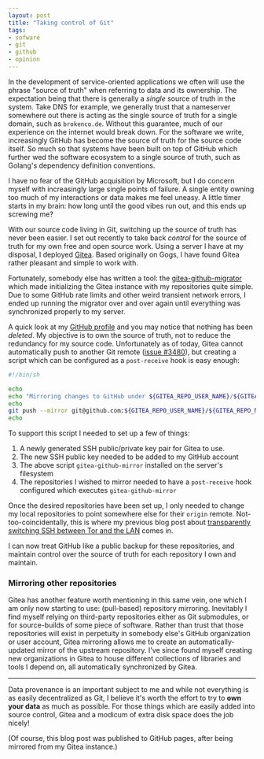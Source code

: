 ```yaml
---
layout: post
title: "Taking control of Git"
tags:
- sofware
- git
- github
- opinion
---
```


In the development of service-oriented applications we often will use the
phrase "source of truth" when referring to data and its ownership. The
expectation being that there is generally a _single_ source of truth in the
system. Take DNS for example, we generally trust that a nameserver somewhere
out there is acting as the single source of truth for a single domain, such as
`brokenco.de`. Without this guarantee, much of our experience on the internet
would break down. For the software we write, increasingly GitHub has become the
source of truth for the source code itself. So much so that systems have been
built on top of GitHub which further wed the software ecosystem to a single
source of truth, such as Golang's dependency definition conventions.

I have no fear of the GitHub acquisition by Microsoft, but I do concern myself
with increasingly large single points of failure. A single entity owning too
much of my interactions or data makes me feel uneasy. A little timer starts in
my brain: how long until the good vibes run out, and this ends up screwing me?

With our source code living in Git, switching up the source of truth has never
been easier.  I set out recently to take back *control* for the source of truth
for my own free and open source work. Using a server I have at my disposal, I
deployed [Gitea](https://gitea.io/). Based originally on Gogs, I have found
Gitea rather pleasant and simple to work with.

Fortunately, somebody else has written a tool: the [gitea-github-migrator](https://git.jonasfranz.software/JonasFranzDEV/gitea-github-migrator)
which made initializing the Gitea instance with my repositories quite simple.
Due to some GitHub rate limits and other weird transient network errors, I
ended up running the migrator over and over again until everything was
synchronized properly to my server.

A quick look at my [GitHub profile](https://github.com/rtyler) and you may
notice that nothing has been _deleted_. My objective is to own the source of
truth, not to reduce the redundancy for my source code. Unfortunately as of
today, Gitea cannot automatically push to another Git remote
([issue #3480](https://github.com/go-gitea/gitea/issues/3480)), but creating a script
which can be configured as a `post-receive` hook is easy enough:

```bash
#!/bin/sh

echo
echo "Mirroring changes to GitHub under ${GITEA_REPO_USER_NAME}/${GITEA_REPO_NAME}"
echo
git push --mirror git@github.com:${GITEA_REPO_USER_NAME}/${GITEA_REPO_NAME}.git
echo
```

To support this script I needed to set up a few of things:

1. A newly generated  SSH public/private key pair for Gitea to use.
1. The new SSH public key needed to be added to my GitHub account
1. The above script `gitea-github-mirror` installed on the server's filesystem
1. The repositories I wished to mirror needed to have a `post-receive` hook
   configured which executes `gitea-github-mirror`


Once the desired repositories have been set up, I only needed to change my
local repositories to point somewhere else for their `origin` remote.
Not-too-coincidentally, this is where my previous blog post about [transparently
switching SSH between Tor and the LAN](/2018/11/05/transparent-ssh-over-tor.html) comes in.

I can now treat GitHub like a public backup for these repositories, and
maintain control over the source of truth for each repository I own and
maintain.


### Mirroring other repositories

Gitea has another feature worth mentioning in this same vein, one which I am
only now starting to use: (pull-based) repository mirroring. Inevitably I find
myself relying on third-party repositories either as Git submodules, or for
source-builds of some piece of software. Rather than trust that those
repositories will exist in perpetuity in somebody else's GitHub organization or
user account, Gitea mirroring allows me to create an automatically-updated
mirror of the upstream repository. I've since found myself creating new
organizations in Gitea to house different collections of libraries and tools I
depend on, all automatically synchronized by Gitea.

---

Data provenance is an important subject to me and while not everything is as
easily decentralized as Git, I believe it's worth the effort to try to **own
your data** as much as possible. For those things which are easily added into
source control, Gitea and a modicum of extra disk space does the job nicely!


(Of course, this blog post was published to GitHub pages, after being mirrored
from my Gitea instance.)

